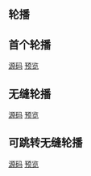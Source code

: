 ## 轮播

## 首个轮播

[源码](https://github.com/lx515318141/slides-demo/tree/master/%E8%BD%AE%E6%92%AD) [预览](https://lx515318141.github.io/slides-demo/%E8%BD%AE%E6%92%AD/index.html)

## 无缝轮播

[源码](https://github.com/lx515318141/slides-demo/tree/master/%E6%97%A0%E7%BC%9D%E8%BD%AE%E6%92%AD) [预览](https://lx515318141.github.io/slides-demo/%E6%97%A0%E7%BC%9D%E8%BD%AE%E6%92%AD/index.html)

## 可跳转无缝轮播

[源码](https://github.com/lx515318141/slides-demo/tree/master/%E5%8F%AF%E8%B7%B3%E8%BD%AC%E6%97%A0%E7%BC%9D%E8%BD%AE%E6%92%AD) [预览](https://github.com/lx515318141/slides-demo/tree/master/%E5%8F%AF%E8%B7%B3%E8%BD%AC%E6%97%A0%E7%BC%9D%E8%BD%AE%E6%92%AD/index.html)